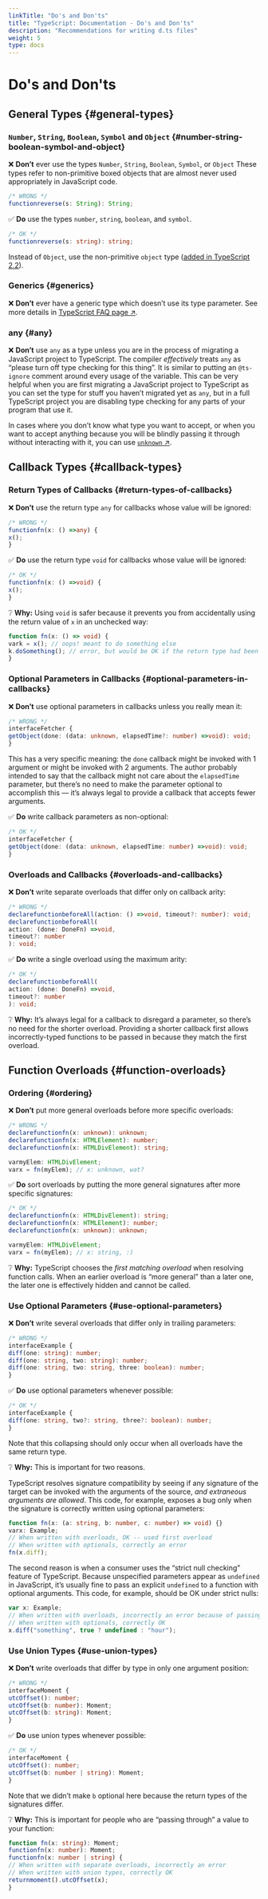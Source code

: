 ```yaml
---
linkTitle: "Do's and Don'ts"
title: "TypeScript: Documentation - Do's and Don'ts"
description: "Recommendations for writing d.ts files"
weight: 5
type: docs
---
```


# Do's and Don'ts

## General Types {#general-types}

### `Number`, `String`, `Boolean`, `Symbol` and `Object` {#number-string-boolean-symbol-and-object}

❌ **Don’t** ever use the types `Number`, `String`, `Boolean`, `Symbol`, or `Object`
These types refer to non-primitive boxed objects that are almost never used appropriately in JavaScript code.

```ts
/* WRONG */
functionreverse(s: String): String;
```

✅ **Do** use the types `number`, `string`, `boolean`, and `symbol`.

```ts
/* OK */
functionreverse(s: string): string;
```

Instead of `Object`, use the non-primitive `object` type ([added in TypeScript 2.2](/typescript/5.2/whats-new/typescript-2-2#object-type)).

### Generics {#generics}

❌ **Don’t** ever have a generic type which doesn’t use its type parameter.
See more details in [TypeScript FAQ page ↗](https://github.com/Microsoft/TypeScript/wiki/FAQ#why-doesnt-type-inference-work-on-this-interface-interface-foot--).

### any {#any}

❌ **Don’t** use `any` as a type unless you are in the process of migrating a JavaScript project to TypeScript. The compiler *effectively* treats `any` as “please turn off type checking for this thing”. It is similar to putting an `@ts-ignore` comment around every usage of the variable. This can be very helpful when you are first migrating a JavaScript project to TypeScript as you can set the type for stuff you haven’t migrated yet as `any`, but in a full TypeScript project you are disabling type checking for any parts of your program that use it.

In cases where you don’t know what type you want to accept, or when you want to accept anything because you will be blindly passing it through without interacting with it, you can use [`unknown` ↗](https://www.typescriptlang.org/play#example/unknown-and-never).

## Callback Types {#callback-types}

### Return Types of Callbacks {#return-types-of-callbacks}

❌ **Don’t** use the return type `any` for callbacks whose value will be ignored:

```ts
/* WRONG */
functionfn(x: () =>any) {
x();
}
```

✅ **Do** use the return type `void` for callbacks whose value will be ignored:

```ts
/* OK */
functionfn(x: () =>void) {
x();
}
```

❔ **Why:** Using `void` is safer because it prevents you from accidentally using the return value of `x` in an unchecked way:

```ts
function fn(x: () => void) {
vark = x(); // oops! meant to do something else
k.doSomething(); // error, but would be OK if the return type had been 'any'
}
```

### Optional Parameters in Callbacks {#optional-parameters-in-callbacks}

❌ **Don’t** use optional parameters in callbacks unless you really mean it:

```ts
/* WRONG */
interfaceFetcher {
getObject(done: (data: unknown, elapsedTime?: number) =>void): void;
}
```

This has a very specific meaning: the `done` callback might be invoked with 1 argument or might be invoked with 2 arguments.
The author probably intended to say that the callback might not care about the `elapsedTime` parameter,
but there’s no need to make the parameter optional to accomplish this —
it’s always legal to provide a callback that accepts fewer arguments.

✅ **Do** write callback parameters as non-optional:

```ts
/* OK */
interfaceFetcher {
getObject(done: (data: unknown, elapsedTime: number) =>void): void;
}
```

### Overloads and Callbacks {#overloads-and-callbacks}

❌ **Don’t** write separate overloads that differ only on callback arity:

```ts
/* WRONG */
declarefunctionbeforeAll(action: () =>void, timeout?: number): void;
declarefunctionbeforeAll(
action: (done: DoneFn) =>void,
timeout?: number
): void;
```

✅ **Do** write a single overload using the maximum arity:

```ts
/* OK */
declarefunctionbeforeAll(
action: (done: DoneFn) =>void,
timeout?: number
): void;
```

❔ **Why:** It’s always legal for a callback to disregard a parameter, so there’s no need for the shorter overload.
Providing a shorter callback first allows incorrectly-typed functions to be passed in because they match the first overload.

## Function Overloads {#function-overloads}

### Ordering {#ordering}

❌ **Don’t** put more general overloads before more specific overloads:

```ts
/* WRONG */
declarefunctionfn(x: unknown): unknown;
declarefunctionfn(x: HTMLElement): number;
declarefunctionfn(x: HTMLDivElement): string;

varmyElem: HTMLDivElement;
varx = fn(myElem); // x: unknown, wat?
```

✅ **Do** sort overloads by putting the more general signatures after more specific signatures:

```ts
/* OK */
declarefunctionfn(x: HTMLDivElement): string;
declarefunctionfn(x: HTMLElement): number;
declarefunctionfn(x: unknown): unknown;

varmyElem: HTMLDivElement;
varx = fn(myElem); // x: string, :)
```

❔ **Why:** TypeScript chooses the *first matching overload* when resolving function calls.
When an earlier overload is “more general” than a later one, the later one is effectively hidden and cannot be called.

### Use Optional Parameters {#use-optional-parameters}

❌ **Don’t** write several overloads that differ only in trailing parameters:

```ts
/* WRONG */
interfaceExample {
diff(one: string): number;
diff(one: string, two: string): number;
diff(one: string, two: string, three: boolean): number;
}
```

✅ **Do** use optional parameters whenever possible:

```ts
/* OK */
interfaceExample {
diff(one: string, two?: string, three?: boolean): number;
}
```

Note that this collapsing should only occur when all overloads have the same return type.

❔ **Why:** This is important for two reasons.

TypeScript resolves signature compatibility by seeing if any signature of the target can be invoked with the arguments of the source,
*and extraneous arguments are allowed*.
This code, for example, exposes a bug only when the signature is correctly written using optional parameters:

```ts
function fn(x: (a: string, b: number, c: number) => void) {}
varx: Example;
// When written with overloads, OK -- used first overload
// When written with optionals, correctly an error
fn(x.diff);
```

The second reason is when a consumer uses the “strict null checking” feature of TypeScript.
Because unspecified parameters appear as `undefined` in JavaScript, it’s usually fine to pass an explicit `undefined` to a function with optional arguments.
This code, for example, should be OK under strict nulls:

```ts
var x: Example;
// When written with overloads, incorrectly an error because of passing 'undefined' to 'string'
// When written with optionals, correctly OK
x.diff("something", true ? undefined : "hour");
```

### Use Union Types {#use-union-types}

❌ **Don’t** write overloads that differ by type in only one argument position:

```ts
/* WRONG */
interfaceMoment {
utcOffset(): number;
utcOffset(b: number): Moment;
utcOffset(b: string): Moment;
}
```

✅ **Do** use union types whenever possible:

```ts
/* OK */
interfaceMoment {
utcOffset(): number;
utcOffset(b: number | string): Moment;
}
```

Note that we didn’t make `b` optional here because the return types of the signatures differ.

❔ **Why:** This is important for people who are “passing through” a value to your function:

```ts
function fn(x: string): Moment;
functionfn(x: number): Moment;
functionfn(x: number | string) {
// When written with separate overloads, incorrectly an error
// When written with union types, correctly OK
returnmoment().utcOffset(x);
}
```
